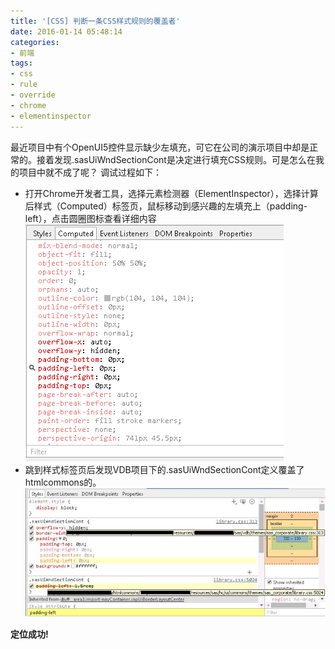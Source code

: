 ```yaml
---
title: '[CSS] 判断一条CSS样式规则的覆盖者'
date: 2016-01-14 05:48:14
categories: 
- 前端
tags: 
- css
- rule
- override
- chrome
- elementinspector
---
```

最近项目中有个OpenUI5控件显示缺少左填充，可它在公司的演示项目中却是正常的。接着发现.sasUiWndSectionCont是决定进行填充CSS规则。可是怎么在我的项目中就不成了呢？
调试过程如下：
- 打开Chrome开发者工具，选择元素检测器（ElementInspector），选择计算后样式（Computed）标签页，鼠标移动到感兴趣的左填充上（padding-left），点击圆圈图标查看详细内容![[CSS] 判断一条CSS样式规则的覆盖者](/images/2016/1/0026uWfMzy73f2e61uZ35.png)
- 跳到样式标签页后发现VDB项目下的.sasUiWndSectionCont定义覆盖了htmlcommons的。![[CSS] 判断一条CSS样式规则的覆盖者](/images/2016/1/0026uWfMzy73f2btinoba.jpg)

**定位成功!**
